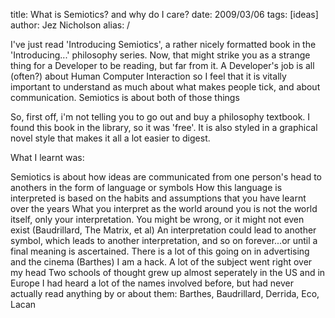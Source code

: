 title: What is Semiotics? and why do I care?
date: 2009/03/06
tags: [ideas]
author: Jez Nicholson
alias: /

I've just read 'Introducing Semiotics', a rather nicely formatted book in the 'Introducing...' philosophy series. Now, that might strike you as a strange thing for a Developer to be reading, but far from it. A Developer's job is all (often?) about Human Computer Interaction so I feel that it is vitally important to understand as much about what makes people tick, and about communication. Semiotics is about both of those things

So, first off, i'm not telling you to go out and buy a philosophy textbook. I found this book in the library, so it was 'free'. It is also styled in a graphical novel style that makes it all a lot easier to digest.

What I learnt was:

Semiotics is about how ideas are communicated from one person's head to anothers in the form of language or symbols
How this language is interpreted is based on the habits and assumptions that you have learnt over the years
What you interpret as the world around you is not the world itself, only your interpretation. You might be wrong, or it might not even exist (Baudrillard, The Matrix, et al)
An interpretation could lead to another symbol, which leads to another interpretation, and so on forever...or until a final meaning is ascertained.
There is a lot of this going on in advertising and the cinema (Barthes)
I am a hack. A lot of the subject went right over my head
Two schools of thought grew up almost seperately in the US and in Europe
I had heard a lot of the names involved before, but had never actually read anything by or about them: Barthes, Baudrillard, Derrida, Eco, Lacan